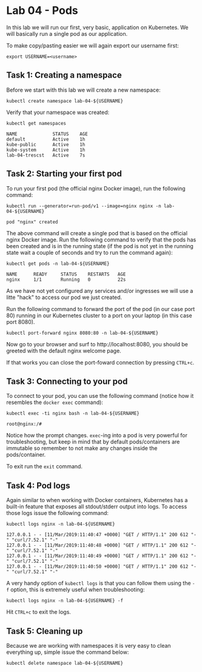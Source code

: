 # Lab 04 - Pods

In this lab we will run our first, very basic, application on Kubernetes.  We
will basically run a single pod as our application.

To make copy/pasting easier we will again export our username first:

```
export USERNAME=<username>
```

## Task 1: Creating a namespace

Before we start with this lab we will create a new namespace:

```
kubectl create namespace lab-04-${USERNAME}
```

Verify that your namespace was created:

```
kubectl get namespaces

NAME             STATUS    AGE
default          Active    1h
kube-public      Active    1h
kube-system      Active    1h
lab-04-trescst   Active    7s
```

## Task 2: Starting your first pod

To run your first pod (the official nginx Docker image), run the following
command:

```
kubectl run --generator=run-pod/v1 --image=nginx nginx -n lab-04-${USERNAME}

pod "nginx" created
```

The above command will create a single pod that is based on the official nginx
Docker image.  Run the following command to verify that the pods has been
created and is in the running state (if the pod is not yet in the running state
wait a couple of seconds and try to run the command again):

```
kubectl get pods -n lab-04-${USERNAME}

NAME      READY     STATUS    RESTARTS   AGE
nginx     1/1       Running   0          22s
```

As we have not yet configured any services and/or ingresses we will use a litte
"hack" to access our pod we just created.

Run the following command to forward the port of the pod (in our case port 80)
running in our Kubernetes cluster to a port on your laptop (in this case port
8080).

```
kubectl port-forward nginx 8080:80 -n lab-04-${USERNAME}
```

Now go to your browser and surf to http://localhost:8080, you should be greeted
with the default nginx welcome page.

If that works you can close the port-foward connection by pressing `CTRL+c`.

## Task 3: Connecting to your pod

To connect to your pod, you can use the following command (notice how it
resembles the `docker exec` command):

```
kubectl exec -ti nginx bash -n lab-04-${USERNAME}

root@nginx:/#
```

Notice how the prompt changes.  `exec`-ing into a pod is very powerful for
troubleshooting, but keep in mind that by default pods/containers are immutable
so remember to not make any changes inside the pods/container.

To exit run the `exit` command.

## Task 4: Pod logs

Again similar to when working with Docker containers, Kubernetes has a built-in
feature that exposes all stdout/stderr output into logs.  To access those logs
issue the following command:

```
kubectl logs nginx -n lab-04-${USERNAME}

127.0.0.1 - - [11/Mar/2019:11:40:47 +0000] "GET / HTTP/1.1" 200 612 "-" "curl/7.52.1" "-"
127.0.0.1 - - [11/Mar/2019:11:40:48 +0000] "GET / HTTP/1.1" 200 612 "-" "curl/7.52.1" "-"
127.0.0.1 - - [11/Mar/2019:11:40:49 +0000] "GET / HTTP/1.1" 200 612 "-" "curl/7.52.1" "-"
127.0.0.1 - - [11/Mar/2019:11:40:50 +0000] "GET / HTTP/1.1" 200 612 "-" "curl/7.52.1" "-"
```

A very handy option of `kubectl logs` is that you can follow them using the `-f`
option, this is extremely useful when troubleshooting:

```
kubectl logs nginx -n lab-04-${USERNAME} -f
```

Hit `CTRL+c` to exit the logs.

## Task 5: Cleaning up

Because we are working with namespaces it is very easy to clean everything up,
simple issue the command below:

```
kubectl delete namespace lab-04-${USERNAME}
```
